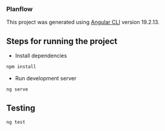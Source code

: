 ### Planflow

This project was generated using [Angular CLI](https://github.com/angular/angular-cli) version 19.2.13.

## Steps for running the project

- Install dependencies

```bash
npm install
```

- Run development server

```bash
ng serve
```

## Testing

```bash
ng test
```
